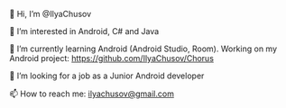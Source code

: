 👋 Hi, I’m @IlyaChusov

👀 I’m interested in Android, C# and Java

🌱 I’m currently learning Android (Android Studio, Room). Working on my Android project: https://github.com/IlyaChusov/Chorus

💞️ I’m looking for a job as a Junior Android developer

📫 How to reach me: ilyachusov@gmail.com
